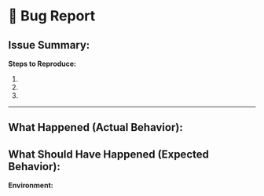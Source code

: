 # 🐛 Bug Report

## **Issue Summary:**

**Steps to Reproduce:**

1.
2.
3.

---

## **What Happened (Actual Behavior):**

## **What Should Have Happened (Expected Behavior):**

**Environment:**
